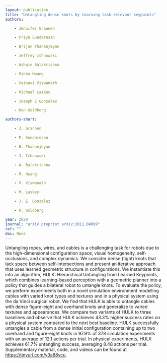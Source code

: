 ```yaml
---
layout: publication
title: "Untangling dense knots by learning task-relevant keypoints"
authors:

    - Jennifer Grannen

    - Priya Sundaresan

    - Brijen Thananjeyan

    - Jeffrey Ichnowski

    - Ashwin Balakrishna

    - Minho Hwang

    - Vainavi Viswanath

    - Michael Laskey

    - Joseph E Gonzalez

    - Ken Goldberg

authors-short:

    - J. Grannen

    - P. Sundaresan

    - B. Thananjeyan

    - J. Ichnowski

    - A. Balakrishna

    - M. Hwang

    - V. Viswanath

    - M. Laskey

    - J. E. Gonzalez

    - K. Goldberg

year: 2020
journal: "arXiv preprint arXiv:2011.04999"
ref: ""
doi: None
---
```


Untangling ropes, wires, and cables is a challenging task for robots due to the high-dimensional configuration space, visual homogeneity, self-occlusions, and complex dynamics. We consider dense (tight) knots that lack space between self-intersections and present an iterative approach that uses learned geometric structure in configurations. We instantiate this into an algorithm, HULK: Hierarchical Untangling from Learned Keypoints, which combines learning-based perception with a geometric planner into a policy that guides a bilateral robot to untangle knots. To evaluate the policy, we perform experiments both in a novel simulation environment modelling cables with varied knot types and textures and in a physical system using the da Vinci surgical robot. We find that HULK is able to untangle cables with dense figure-eight and overhand knots and generalize to varied textures and appearances. We compare two variants of HULK to three baselines and observe that HULK achieves 43.3% higher success rates on a physical system compared to the next best baseline. HULK successfully untangles a cable from a dense initial configuration containing up to two overhand and figure-eight knots in 97.9% of 378 simulation experiments with an average of 12.1 actions per trial. In physical experiments, HULK achieves 61.7% untangling success, averaging 8.48 actions per trial. Supplementary material, code, and videos can be found at https://tinyurl.com/y3a88ycu.
    